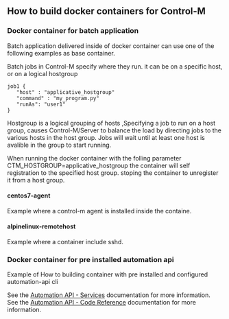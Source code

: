 ## How to build docker containers for Control-M

### Docker container for batch application 
Batch application delivered inside of docker container can use one of the following examples as base container.

Batch jobs in Control-M specify where they run. it can be on a specific host, or on a logical hostgroup
```
job1 {
   "host" : "applicative_hostgroup"
   "command" : "my_program.py"
   "runAs": "user1"
}
```
Hostgroup is a logical grouping of hosts ,Specifying a job to run on a host group, causes Control-M/Server to balance the load by directing jobs to the various hosts in the host group. Jobs will wait until at least one host is avalible in the group to start running. 

When running the docker container with the folling parameter CTM_HOSTGROUP=applicative_hostgroup the container will self registration to the specified host group. stoping the container to unregister it from a host group.


#### centos7-agent
Example where a control-m agent is installed inside the containe.

#### alpinelinux-remotehost
Example where a container include sshd.  

### Docker container for pre installed automation api
Example of How to building container with pre installed and configured automation-api cli

See the [Automation API - Services](https://docs.bmc.com/docs/display/public/workloadautomation/Control-M+Automation+API+-+Services) documentation for more information.  
See the [Automation API - Code Reference](https://docs.bmc.com/docs/display/public/workloadautomation/Control-M+Automation+API+-+Code+Reference) documentation for more information.
